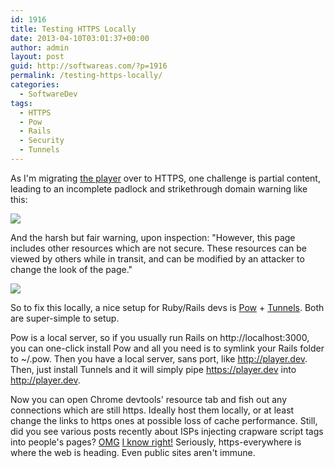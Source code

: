 ```yaml
---
id: 1916
title: Testing HTTPS Locally
date: 2013-04-10T03:01:37+00:00
author: admin
layout: post
guid: http://softwareas.com/?p=1916
permalink: /testing-https-locally/
categories:
  - SoftwareDev
tags:
  - HTTPS
  - Pow
  - Rails
  - Security
  - Tunnels
---
```

As I'm migrating [the player](http://player.fm) over to HTTPS, one challenge is partial content, leading to an incomplete padlock and strikethrough domain warning like this:

![](http://i.imgur.com/Y23dq7c.png)

And the harsh but fair warning, upon inspection: "However, this page includes other resources which are not secure. These resources can be viewed by others while in transit, and can be modified by an attacker to change the look of the page."

![](http://i.imgur.com/k8vUT1E.png)

So to fix this locally, a nice setup for Ruby/Rails devs is [Pow](http://pow.cx) + [Tunnels](https://github.com/jugyo/tunnels). Both are super-simple to setup.

Pow is a local server, so if you usually run Rails on http://localhost:3000, you can one-click install Pow and all you need is to symlink your Rails folder to ~/.pow. Then you have a local server, sans port, like http://player.dev. Then, just install Tunnels and it will simply pipe https://player.dev into http://player.dev.

Now you can open Chrome devtools' resource tab and fish out any connections which are still https. Ideally host them locally, or at least change the links to https ones at possible loss of cache performance. Still, did you see various posts recently about ISPs injecting crapware script tags into people's pages? [OMG](http://arstechnica.com/tech-policy/2013/04/how-a-banner-ad-for-hs-ok/) [I know right!](https://news.ycombinator.com/item?id=5482178) Seriously, https-everywhere is where the web is heading. Even public sites aren't immune.